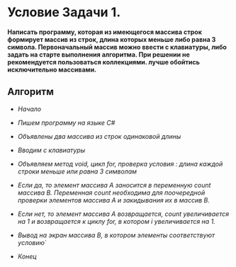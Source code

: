 # Условие Задачи 1.
**Написать программу, которая из имеющегося массива строк формирует массив из строк, длина которых меньше либо равна 3 символа. Первоначальный массив можно ввести с клавиатуры, либо задать на старте выполнения алгоритма. При решении не рекомендуется пользоваться коллекциями. лучше обойтись исключительно массивами.** 

## Алгоритм
* *Начало*

* _Пишем программу на языке С#_

* *Объявлены два массива из строк одинаковой длины*

* _Вводим с клавиатуры_

* *Объявляем метод void, цикл for, проверка условия : длина каждой строки меньше или равна 3 символам*

* _Если да, то элемент массива А заносится в переменную count массива B. Переменная count необходима для поочередной проверки элементов массива А и закидывания их в массив В._ 

* *Если нет, то элемент массива А возвращается, count увеличивается на 1 и возвращается к циклу for, в котором i увеличивается на 1.*

* *Вывод на экран массива В, в котором элементы соответствуют условию*`

* _Конец_

